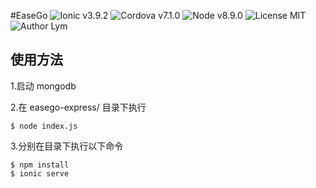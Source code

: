 #EaseGo
![Ionic v3.9.2](https://img.shields.io/badge/Ionic-v3.9.2-green.svg)
![Cordova v7.1.0](https://img.shields.io/badge/Cordova-v7.1.0-green.svg)
![Node v8.9.0](https://img.shields.io/badge/Node-v8.9.0-green.svg)
![License MIT](https://img.shields.io/badge/license-MIT-blue.svg)
![Author Lym](https://img.shields.io/badge/author-Lym-blue.svg)

使用方法
---

1.启动 mongodb

2.在 easego-express/ 目录下执行

	$ node index.js

3.分别在目录下执行以下命令

	$ npm install
	$ ionic serve
